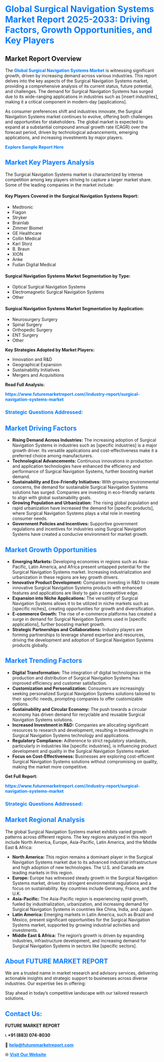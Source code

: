 <h1 style="color: #007BFF;">Global Surgical Navigation Systems Market Report 2025-2033: Driving Factors, Growth Opportunities, and Key Players</h1>

<section id="overview">
<h2>Market Report Overview</h2>
<p>The <a href="https://www.futuremarketreport.com//industry-report/surgical-navigation-systems-market" style="color: #007BFF; text-decoration: none;"><strong>Global Surgical Navigation Systems Market</strong></a> is witnessing significant growth, driven by increasing demand across various industries. This report delves into the key aspects of the Surgical Navigation Systems market, providing a comprehensive analysis of its current status, future potential, and challenges. The demand for Surgical Navigation Systems has surged due to its wide-ranging applications in industries such as [insert industries], making it a critical component in modern-day [applications].</p>
<p>As consumer preferences shift and industries innovate, the Surgical Navigation Systems market continues to evolve, offering both challenges and opportunities for stakeholders. The global market is expected to expand at a substantial compound annual growth rate (CAGR) over the forecast period, driven by technological advancements, emerging applications, and increasing investments by major players.</p>
</section>

<section id="overview">
<p><a href="https://www.futuremarketreport.com//request-sample/reportId=80149" style="color: #007BFF; text-decoration: none;"><strong>Explore Sample Report Here</strong></a></p>
</section>

<section id="key-players">
<h2 style="color: #007BFF;">Market Key Players Analysis</h2>
<p>The Surgical Navigation Systems market is characterized by intense competition among key players striving to capture a larger market share. Some of the leading companies in the market include:</p>
<h4>Key Players Covered in the Surgical Navigation Systems Report:</h4>
<ul><li>Medtronic</li><li>Fiagon</li><li>Stryker</li><li>Brainlab</li><li>Zimmer Biomet</li><li>GE Healthcare</li><li>Collin Medical</li><li>Karl Storz</li><li>B. Braun</li><li>XION</li><li>Anke</li><li>Fudan Digital Medical</li></ul>
<h4>Surgical Navigation Systems Market Segmentation by Type:</h4>
<ul><li>Optical Surgical Navigation Systems</li><li>Electromagnetic Surgical Navigation Systems</li><li>Other</li></ul>

<h4>Surgical Navigation Systems Market Segmentation by Application:</h4>
<ul><li>Neurosurgery Surgery</li><li>Spinal Surgery</li><li>Orthopedic Surgery</li><li>ENT Surgery</li><li>Other</li></ul>
<p><strong>Key Strategies Adopted by Market Players:</strong></p>
<ul>
<li>Innovation and R&D</li>
<li>Geographical Expansion</li>
<li>Sustainability Initiatives</li>
<li>Mergers and Acquisitions</li>
</ul>
</section>

<section>
<p><strong>Read Full Analysis: </strong></p><a href="https://www.futuremarketreport.com//industry-report/surgical-navigation-systems-market" style="color: #007BFF; text-decoration: none;"><strong>https://www.futuremarketreport.com//industry-report/surgical-navigation-systems-market</strong></a>
<h3 style="color: #007BFF;">Strategic Questions Addressed:</h3>
</section>

<section id="driving-factors">
<h2 style="color: #007BFF;">Market Driving Factors</h2>
<ul>
<li><strong>Rising Demand Across Industries:</strong> The increasing adoption of Surgical Navigation Systems in industries such as [specific industries] is a major growth driver. Its versatile applications and cost-effectiveness make it a preferred choice among manufacturers.</li>
<li><strong>Technological Advancements:</strong> Continuous innovations in production and application technologies have enhanced the efficiency and performance of Surgical Navigation Systems, further boosting market demand.</li>
<li><strong>Sustainability and Eco-Friendly Initiatives:</strong> With growing environmental concerns, the demand for sustainable Surgical Navigation Systems solutions has surged. Companies are investing in eco-friendly variants to align with global sustainability goals.</li>
<li><strong>Growing Population and Urbanization:</strong> The rising global population and rapid urbanization have increased the demand for [specific products], where Surgical Navigation Systems plays a vital role in meeting consumer needs.</li>
<li><strong>Government Policies and Incentives:</strong> Supportive government regulations and incentives for industries using Surgical Navigation Systems have created a conducive environment for market growth.</li>
</ul>
</section>

<section id="growth-opportunities">
<h2 style="color: #007BFF;">Market Growth Opportunities</h2>
<ul>
<li><strong>Emerging Markets:</strong> Developing economies in regions such as Asia-Pacific, Latin America, and Africa present untapped potential for the Surgical Navigation Systems market. Increasing industrialization and urbanization in these regions are key growth drivers.</li>
<li><strong>Innovative Product Development:</strong> Companies investing in R&D to create innovative Surgical Navigation Systems products with enhanced features and applications are likely to gain a competitive edge.</li>
<li><strong>Expansion into Niche Applications:</strong> The versatility of Surgical Navigation Systems allows it to be utilized in niche markets such as [specific niches], creating opportunities for growth and diversification.</li>
<li><strong>E-commerce Growth:</strong> The rise of e-commerce platforms has created a surge in demand for Surgical Navigation Systems used in [specific applications], further boosting market growth.</li>
<li><strong>Strategic Partnerships and Collaborations:</strong> Industry players are forming partnerships to leverage shared expertise and resources, driving the development and adoption of Surgical Navigation Systems products globally.</li>
</ul>
</section>

<section id="trending-factors">
<h2 style="color: #007BFF;">Market Trending Factors</h2>
<ul>
<li><strong>Digital Transformation:</strong> The integration of digital technologies in the production and distribution of Surgical Navigation Systems has improved efficiency and customer satisfaction.</li>
<li><strong>Customization and Personalization:</strong> Consumers are increasingly seeking personalized Surgical Navigation Systems solutions tailored to their specific needs, prompting companies to offer customizable options.</li>
<li><strong>Sustainability and Circular Economy:</strong> The push towards a circular economy has driven demand for recyclable and reusable Surgical Navigation Systems solutions.</li>
<li><strong>Increased Investment in R&D:</strong> Companies are allocating significant resources to research and development, resulting in breakthroughs in Surgical Navigation Systems technology and applications.</li>
<li><strong>Regulatory Compliance:</strong> Adherence to strict regulatory standards, particularly in industries like [specific industries], is influencing product development and quality in the Surgical Navigation Systems market.</li>
<li><strong>Focus on Cost-Effectiveness:</strong> Businesses are exploring cost-efficient Surgical Navigation Systems solutions without compromising on quality, making the market more competitive.</li>
</ul>
</section>

<section>
<p><strong>Get Full Report: </strong></p><a href="https://www.futuremarketreport.com//industry-report/surgical-navigation-systems-market" style="color: #007BFF; text-decoration: none;"><strong>https://www.futuremarketreport.com//industry-report/surgical-navigation-systems-market</strong></a>
<h3 style="color: #007BFF;">Strategic Questions Addressed:</h3>
</section>


<section id="regional-analysis">
<h2 style="color: #007BFF;">Market Regional Analysis</h2>
<p>The global Surgical Navigation Systems market exhibits varied growth patterns across different regions. The key regions analyzed in this report include North America, Europe, Asia-Pacific, Latin America, and the Middle East & Africa:</p>
<ul>
<li><strong>North America:</strong> This region remains a dominant player in the Surgical Navigation Systems market due to its advanced industrial infrastructure and high adoption of new technologies. The U.S. and Canada are leading markets in this region.</li>
<li><strong>Europe:</strong> Europe has witnessed steady growth in the Surgical Navigation Systems market, driven by stringent environmental regulations and a focus on sustainability. Key countries include Germany, France, and the U.K.</li>
<li><strong>Asia-Pacific:</strong> The Asia-Pacific region is experiencing rapid growth, fueled by industrialization, urbanization, and increasing demand for Surgical Navigation Systems in countries like China, India, and Japan.</li>
<li><strong>Latin America:</strong> Emerging markets in Latin America, such as Brazil and Mexico, present significant opportunities for the Surgical Navigation Systems market, supported by growing industrial activities and investments.</li>
<li><strong>Middle East & Africa:</strong> The region’s growth is driven by expanding industries, infrastructure development, and increasing demand for Surgical Navigation Systems in sectors like [specific sectors].</li>
</ul>
</section>

<footer>
<h2 style="color: #007BFF;">About FUTURE MARKET REPORT</h2>
<p>We are a trusted name in market research and advisory services, delivering actionable insights and strategic support to businesses across diverse industries. Our expertise lies in offering:</p>

<p>Stay ahead in today’s competitive landscape with our tailored research solutions.</p>

<h2 style="color: #007BFF;">Contact Us:</h2>
<p><strong>FUTURE MARKET REPORT</strong></p>
<p>📞 <strong>+91 (883) 074-8030</strong></p>
<p>📧 <strong><a href="mailto:help@futuremarketreport.com" style="color: #007BFF;">help@futuremarketreport.com</a></strong></p>
<p>🌐 <strong><a href="https://www.futuremarketreport.com/" style="color: #007BFF;">Visit Our Website</a></strong></p>
</footer>